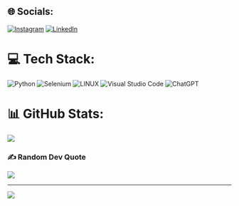 ## 🌐 Socials:
[![Instagram](https://img.shields.io/badge/Instagram-%23E4405F.svg?logo=Instagram&logoColor=white)](https://instagram.com/eu.raullopes) [![LinkedIn](https://img.shields.io/badge/LinkedIn-%230077B5.svg?logo=linkedin&logoColor=white)](https://www.linkedin.com/in/eu-raullopes/) 

# 💻 Tech Stack:
![Python](https://img.shields.io/badge/python-3670A0?style=for-the-badge&logo=python&logoColor=ffdd54)
![Selenium](https://img.shields.io/badge/-selenium-%43B02A?style=for-the-badge&logo=selenium&logoColor=white)
![LINUX](https://img.shields.io/badge/Linux-FCC624?style=for-the-badge&logo=linux&logoColor=black)
![Visual Studio Code](https://img.shields.io/badge/Visual%20Studio%20Code-0078d7.svg?style=for-the-badge&logo=visual-studio-code&logoColor=white) 
![ChatGPT](https://img.shields.io/badge/chatGPT-74aa9c?style=for-the-badge&logo=openai&logoColor=white)
# 📊 GitHub Stats:
![](https://github-readme-streak-stats.herokuapp.com/?user=yoraulbraga&theme=dark&hide_border=false)<br/>

### ✍️ Random Dev Quote
![](https://quotes-github-readme.vercel.app/api?type=horizontal&theme=dark)

---
[![](https://visitcount.itsvg.in/api?id=yoraulbraga&icon=0&color=12)](https://visitcount.itsvg.in)

<!-- Proudly created with GPRM ( https://gprm.itsvg.in ) -->
